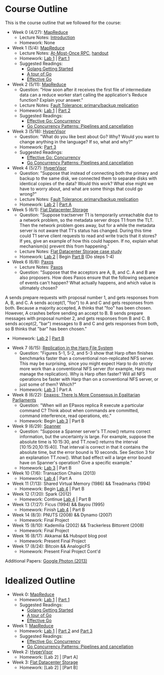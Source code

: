 # Course Outline

This is the course outline that we followed for the course:

* Week 0 (4/27): [MapReduce](readings/mapreduce.pdf)
  - Lecture Notes: [Introduction](http://css.csail.mit.edu/6.824/2014/notes/l01.txt)
  - Homework: None
* Week 1 (5/4): [MapReduce](readings/mapreduce.pdf)
  - Lecture Notes: [At-Most-Once RPC](http://css.csail.mit.edu/6.824/2014/notes/l02.txt), [handout](http://css.csail.mit.edu/6.824/2014/notes/l02-rpc-mutex.go)
  - Homework: [Lab 1](labs/lab-1.md) | [Part 1](https://github.com/keathley/6.824/blob/master/labs/lab-1.md#part-i-word-count)
  - Suggested Readings:
    - [Golang Getting Started](https://golang.org/doc/install)
    - [A tour of Go](https://tour.golang.org/welcome/1)
    - [Effective Go](https://golang.org/doc/effective_go.html)
* Week 2 (5/11): [MapReduce](readings/mapreduce.pdf)
  - Question: "How soon after it receives the first file of intermediate data can a reduce worker start calling the application's Reduce function? Explain your answer."
  - Lecture Notes: [Fault Tolerance: primary/backup replication](http://css.csail.mit.edu/6.824/2014/notes/l03.txt)
  - Homework: [Lab 1](labs/lab-1.md) | [Part 2](https://github.com/keathley/6.824/blob/master/labs/lab-1.md#part-ii-distributing-mapreduce-jobs)
  - Suggested Readings:
    - [Effective Go: Concurrency](https://golang.org/doc/effective_go.html#concurrency)
    - [Go Concurrency Patterns: Pipelines and cancellation](https://blog.golang.org/pipelines)
* Week 3 (5/18): [HyperVisor](readings/bressoud-hypervisor.pdf)
  - Question: "What do you like best about Go? Why? Would you want to change anything in the language? If so, what and why?"
  - Homework: [Part 3](labs/lab-1.md#part-iii-handling-worker-failures)
  - Suggested Readings:
    - [Effective Go: Concurrency](https://golang.org/doc/effective_go.html#concurrency)
    - [Go Concurrency Patterns: Pipelines and cancellation](https://blog.golang.org/pipelines)
* Week 4 (5/27): [HyperVisor](readings/bressoud-hypervisor.pdf)
  - Question: "Suppose that instead of connecting both the primary and backup to the same disk, we connected them to separate disks with identical copies of the data? Would this work? What else might we have to worry about, and what are some things that could go wrong?"
  - Lecture Notes: [Fault Tolerance: primary/backup replication](http://css.csail.mit.edu/6.824/2014/notes/l03.txt)
  - Homework: [Lab 2](labs/lab-2.md) | [Part A](labs/lab-2.md#part-a-the-viewservice)
* Week 5 (6/1): [Flat Datacenter Storage](readings/fds.pdf)
  - Question: "Suppose tractserver T1 is temporarily unreachable due to a network problem, so the metadata server drops T1 from the TLT. Then the network problem goes away, but for a while the metadata server is not aware that T1's status has changed. During this time could T1 serve client requests to read and write tracts that it stores? If yes, give an example of how this could happen. If no, explain what mechanism(s) prevent this from happening."
  - Lecture Notes: [Flat Datacenter Storage case study](http://css.csail.mit.edu/6.824/2014/notes/l04.txt)
  - Homework: [Lab 2](labs/lab-2.md) | Begin [Part B](labs/lab-2.md#part-b-the-primarybackup-keyvalue-service) (Do steps 1-4)
* Week 6 (6/8): [Paxos](readings/paxos-simple.pdf)
  - Lecture Notes: [Paxos](http://css.csail.mit.edu/6.824/2014/notes/l05-paxos.txt)
  - Question: "Suppose that the acceptors are A, B, and C. A and B are also proposers. How does Paxos ensure that the following sequence of events can't happen? What actually happens, and which value is ultimately chosen?

A sends prepare requests with proposal number 1, and gets responses from A, B, and C.
A sends accept(1, "foo") to A and C and gets responses from both. Because a majority accepted, A thinks that "foo" has been chosen. However, A crashes before sending an accept to B.
B sends prepare messages with proposal number 2, and gets responses from B and C.
B sends accept(2, "bar") messages to B and C and gets responses from both, so B thinks that "bar" has been chosen."
  - Homework: [Lab 2](labs/lab-2.md) | [Part B](labs/lab-2.md#part-b-the-primarybackup-keyvalue-service)
* Week 7 (6/15): [Replication in the Harp File System](readings/bliskov-harp.pdf)
  - Question: "Figures 5-1, 5-2, and 5-3 show that Harp often finishes benchmarks faster than a conventional non-replicated NFS server. This may be surprising, since you might expect Harp to do strictly more work than a conventional NFS server (for example, Harp must manage the replication). Why is Harp often faster? Will all NFS operations be faster with Harp than on a conventional NFS server, or just some of them? Which?"
  - Homework: [Lab 3](labs/lab-3.md) | Part A
* Week 8 (6/22): [Epaxos: There Is More Consensus in Egalitarian Parliaments](readings/epaxos.pdf)
  - Question: "When will an EPaxos replica R execute a particular command C? Think about when commands are committed, command interference, read operations, etc."
  - Homework: Begin [Lab 3](labs/lab-3.md) | Part B
* Week 9 (6/29): [Spanner](readings/spanner.pdf)
  - Question: "Suppose a Spanner server's TT.now() returns correct information, but the uncertainty is large. For example, suppose the absolute time is 10:15:30, and TT.now() returns the interval [10:15:20,10:15:40]. That interval is correct in that it contains the absolute time, but the error bound is 10 seconds. See Section 3 for an explanation TT.now(). What bad effect will a large error bound have on Spanner's operation? Give a specific example."
  - Homework: [Lab 3](labs/lab-3.md) | Part B
* Week 10 (7/6): Transaction Chains (2013)
  - Homework: [Lab 4](labs/lab-4.md) | Part A
* Week 11 (7/13): Shared Virtual Memory (1986) && Treadmarks (1994)
  - Homework: Begin [Lab 4](labs/lab-4.md) | Part B
* Week 12 (7/20): Spark (2012)
  - Homework: Continue [Lab 4](labs/lab-4.md) | Part B
* Week 13 (7/27): Ficus (1994) && Bayou (1995)
  - Homework: Finish [Lab 4](labs/lab-4.md) | Part B
* Week 14 (8/3): PNUTS (2008) && Dynamo (2007)
  - Homework: Final Project
* Week 15 (8/10): Kademilia (2002) && Trackerless Bittorent (2008)
  - Homework: Final Project
* Week 16 (8/17): Akkamai && Hubspot blog post
  - Homework: Present Final Project
* Week 17 (8/24): Bitcoin && AnalogicFS
  - Homework: Present Final Project Cont'd

Additional Papers:
[Google Photon (2013)](http://research.google.com/pubs/pub41318.html)

# Idealized Outline

* Week 0: [MapReduce](readings/mapreduce.pdf)
  - Homework: [Lab 1](labs/lab-1.md) | [Part 1](https://github.com/keathley/6.824/blob/master/labs/lab-1.md#part-i-word-count)
  - Suggested Readings:
    - [Golang Getting Started](https://golang.org/doc/install)
    - [A tour of Go](https://tour.golang.org/welcome/1)
    - [Effective Go](https://golang.org/doc/effective_go.html)
* Week 1: [MapReduce](readings/mapreduce.pdf)
  - Homework: [Lab 1](labs/lab-1.md) | [Part 2](https://github.com/keathley/6.824/blob/master/labs/lab-1.md#part-ii-distributing-mapreduce-jobs) and [Part 3](labs/lab-1.md#part-iii-handling-worker-failures)
  - Suggested Readings:
    - [Effective Go: Concurrency](https://golang.org/doc/effective_go.html#concurrency)
    - [Go Concurrency Patterns: Pipelines and cancellation](https://blog.golang.org/pipelines)
* Week 2: [HyperVisor](readings/bressoud-hypervisor.pdf)
  - Homework: [Lab 2] | [Part A]
* Week 3: [Flat Datacenter Storage](readings/fsd.pdf)
  - Homework: [Lab 2] | [Part B]
